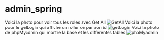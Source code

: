 # admin_spring

Voici la photo pour voir tous les roles avec Get All
![GetAll](https://user-images.githubusercontent.com/125743118/219984812-14f959b3-c250-4c56-8f1e-33f4c3253b17.PNG)
Voici la photo pour le getLogin qui affiche un roller de par son id
![getLogin](https://user-images.githubusercontent.com/125743118/219984881-58604d7e-8a24-414e-b881-4f74f283a241.PNG)
Voici la photo de phpMyadmin qui montre la base et les differentes tables
![phpMyadmin](https://user-images.githubusercontent.com/125743118/219985165-8e09719a-8c8e-4e66-bbd0-1fe6a5706422.PNG)


